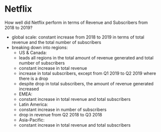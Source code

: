 # Netflix

How well did Netflix perform in terms of Revenue and Subscribers from 2018 to 2019?
- global scale: constant increase from 2018 to 2019 in terms of total revenue and the total number of subscribers
- breaking down into regions: 
  - US & Canada:
   - leads all regions in the total amount of revenue generated and total number of subscribers
   - constant increase in total revenue
   - increase in total subscribers, except from Q1 2019 to Q2 2019 where there is a drop
    - despite drop in total subscribers, the amount of revenue generated increased
  - EMEA: 
   - constant increase in total revenue and total subscribers
  - Latin America:
   - constant increase in number of subscribers
   - drop in revenue from Q2 2018 to Q3 2018
  - Asia-Pacific:
   - constant increase in total revenue and total subscribers
